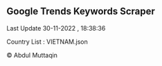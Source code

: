 

## Google Trends Keywords Scraper 
 
Last Update 30-11-2022 , 18:38:36

Country List :
VIETNAM.json



© Abdul Muttaqin 
